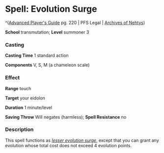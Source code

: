 # Spell: Evolution Surge

^([Advanced Player's Guide][ss-evolution-surge] pg. 220 | PFS Legal | [Archives of Nehtys][sn-evolution-surge])

**School** transmutation; **Level** summoner 3

### Casting

**Casting Time** 1 standard action

**Components** V, S, M (a chameleon scale)

### Effect

**Range** touch

**Target** your eidolon

**Duration** 1 minute/level

**Saving Throw** Will negates (harmless); **Spell Resistance** no

### Description

This spell functions as _[lesser evolution surge]_, except that you can grant any evolution whose total cost does not exceed 4 evolution points.

[ss-evolution-surge]: http://paizo.com/pathfinderRPG/v57
[sn-evolution-surge]: http://www.archivesofnethys.com/SpellDisplay.aspx?ItemName=Evolution%20Surge
[lesser evolution surge]: http://www.archivesofnethys.com/SpellDisplay.aspx?ItemName=lesser%20evolution%20surge